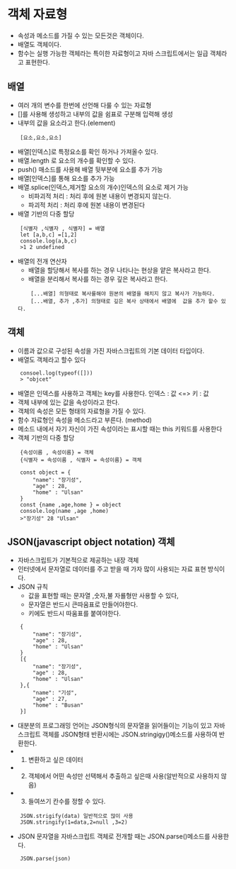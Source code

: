 # 객체 자료형
* 속성과 메소드를 가질 수 있는 모든것은 객체이다.
* 배열도 객체이다.
* 함수는 실행 가능한 객체라는 특이한 자료형이고 자바 스크립트에서는 일급 객체라고 표현한다.


## 배열
* 여러 개의 변수를 한번에 선언해 다룰 수 있는 자료형
* []를 사용해 생성하고 내부의 값을 쉼표로 구분해 입력해 생성
* 내부의 값을 요소라고 한다.(element)
```
    [요소,요소,요소]
```
* 배열[인덱스]로 특정요소를 확인 하거나 가져올수 있다.
* 배열.length 로 요소의 개수를 확인할 수 있다.
* push() 매소드를 사용해 배열 뒷부분에 요소를 추가 가능
* 배열[인덱스]를 통해 요소를 추가 가능
* 배열.splice(인덱스,제거할 요소의 개수)인덱스의 요소로 제거 가능
    * 비파괴적 처리 : 처리 후에 원본 내용이 변경되지 않는다.
    * 파괴적 처리 : 처리 후에 원본 내용이 변경된다
* 배열 기반의 다중 할당
```
    [식별자 ,식별자 , 식별자] = 배열
    let [a,b,c] =[1,2]
    console.log(a,b,c)
    >1 2 undefined
```
* 배열의 전개 연산자
    * 배열을 할당해서 복사를 하는 경우 나타나는 현상을 얕은 복사라고 한다.
    * 배열을 분리해서 복사를 하는 경우 깊은 복사라고 한다.
    ```
        [...배열] 의형태로 복사를해야 원본의 배열을 해치지 않고 복사가 가능하다.
        [...배열, 추가 ,추가] 의형태로 깊은 복사 상태에서 배열에  값을 추가 할수 있다.
    ```

## 객체
* 이름과 값으로 구성된 속성을 가진 자바스크립트의 기본 데이터 타입이다.
* 배열도 객체라고 할수 있다 
```
    consoel.log(typeof([]))
    > "objcet"
```
* 배열은 인덱스를 사용하고 객체는 key를 사용한다. 인덱스 : 값  <=> 키 : 값
* 객체 내부에 있는 값을 속성이라고 한다.
* 객체의 속성은 모든 형태의 자료형을 가질 수 있다.
* 함수 자료형인 속성을 메소드라고 부른다. (method)
* 메소드 내에서 자기 자신이 가진 속성이라는 표시할 때는 this 키워드를 사용한다 
* 객체 기반의 다중 할당
```
    {속성이름 , 속성이름} = 객체
    {식별자 = 속성이름 , 식별자 = 속성이름} = 객체

    const object = {
        "name": "장기성",
        "age" : 28,
        "home" : "Ulsan"
    }
    const {name ,age,home } = object
    console.log(name ,age ,home)
    >"장기성" 28 "Ulsan"
```

## JSON(javascript object notation) 객체
* 자바스크립트가 기본적으로 제공하는 내장 객체
* 인터넷에서 문자열로 데이터를 주고 받을 때 가자 많이 사용되는 자료 표현 방식이다.
* JSON 규칙
    * 값을 표현할 때는 문자열 ,숫자,불 자룔형만 사용할 수 있다,
    * 문자열은 반드시 큰따움표로 만들어야한다.
    * 키에도 반드시 따움표를 붙여야한다.
```
    {
        "name": "장기성",
        "age" : 28,
        "home" : "Ulsan"
    }
    [{
        "name": "장기성",
        "age" : 28,
        "home" : "Ulsan"
    },{
        "name": "기성",
        "age" : 27,
        "home" : "Busan"
    }]
```
* 대분분의 프로그래밍 언어는 JSON형식의 문자열을 읽어들이는 기능이 있고 자바스크립트 객체를 JSON형태 반환시에는 JSON.stringigy()메소드를 사용하여 반환한다.
* 1. 변환하고 싶은 데이터
* 2. 객체에서 어떤 속성만 선택해서 추출하고 싶은때 사용(알반적으로 사용하지 않음)
* 3. 들여쓰기 칸수를 정할 수 있다.
```
    JSON.strigify(data) 일반적으로 많이 사용
    JSON.stringify(1=data,2=null ,3=2)
```
* JSON 문자열을 자바스크립트 객체로 전개할 때는 JSON.parse()메소드를 사용한다.
```
    JSON.parse(json)
```